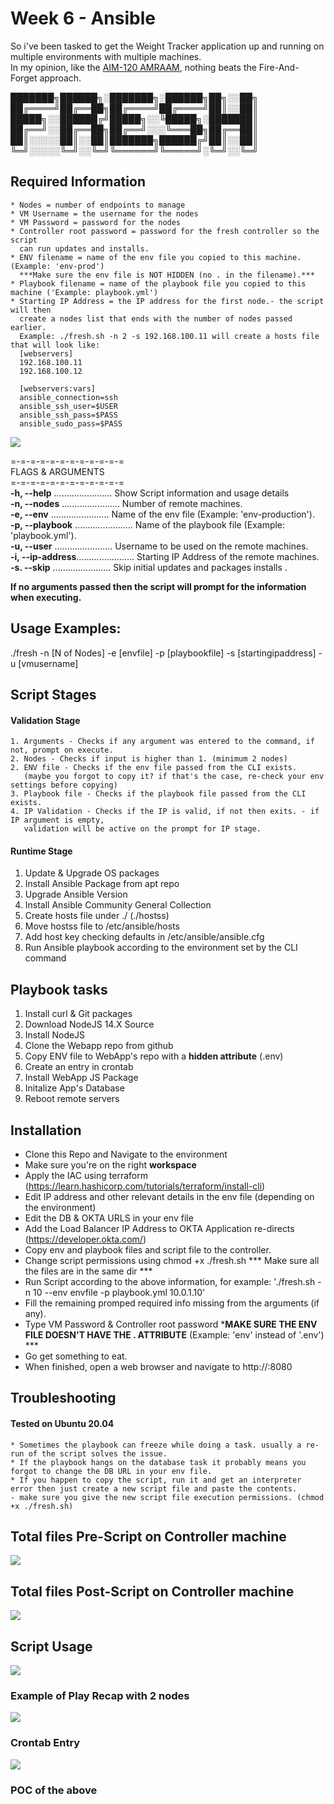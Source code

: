 # Week 6 - Ansible
So i've been tasked to get the Weight Tracker application up and running on multiple environments with multiple machines. <br />
In my opinion, like the [AIM-120 AMRAAM](https://en.wikipedia.org/wiki/AIM-120_AMRAAM), nothing beats the Fire-And-Forget approach.


███████╗██████╗░███████╗░██████╗██╗░░██╗<br />
██╔════╝██╔══██╗██╔════╝██╔════╝██║░░██║<br />
█████╗░░██████╔╝█████╗░░╚█████╗░███████║<br />
██╔══╝░░██╔══██╗██╔══╝░░░╚═══██╗██╔══██║<br />
██║░░░░░██║░░██║███████╗██████╔╝██║░░██║<br />
╚═╝░░░░░╚═╝░░╚═╝╚══════╝╚═════╝░╚═╝░░╚═╝<br />

## Required Information
	* Nodes = number of endpoints to manage
	* VM Username = the username for the nodes
	* VM Password = password for the nodes
	* Controller root password = password for the fresh controller so the script
	  can run updates and installs.
	* ENV filename = name of the env file you copied to this machine. (Example: 'env-prod')
	  ***Make sure the env file is NOT HIDDEN (no . in the filename).***
	* Playbook filename = name of the playbook file you copied to this machine ('Example: playbook.yml')
	* Starting IP Address = the IP address for the first node.- the script will then
	  create a nodes list that ends with the number of nodes passed earlier.
      Example: ./fresh.sh -n 2 -s 192.168.100.11 will create a hosts file that will look like:
	  [webservers]
	  192.168.100.11
	  192.168.100.12

	  [webservers:vars]
	  ansible_connection=ssh
	  ansible_ssh_user=$USER
	  ansible_ssh_pass=$PASS
	  ansible_sudo_pass=$PASS
<img src="https://i.postimg.cc/5t38VLh4/hosts.jpg"> <br />

=-=-=-=-=-=-=-=-=-=-=-=<br />
FLAGS & ARGUMENTS      <br />
=-=-=-=-=-=-=-=-=-=-=-=<br />
**-h, --help**      ....................... Show Script information and usage details<br />
**-n, --nodes**     ....................... Number of remote machines.<br />
**-e, --env**       ....................... Name of the env file (Example: 'env-production').<br />
**-p, --playbook**  ....................... Name of the playbook file (Example: 'playbook.yml').<br />
**-u, --user**      ....................... Username to be used on the remote machines.<br />
**-i, --ip-address**....................... Starting IP Address of the remote machines.<br />
**-s. --skip**      ....................... Skip initial updates and packages installs .<br />

**If no arguments passed then the script will prompt for the information when executing.**<br />

## Usage Examples:
./fresh -n [N of Nodes] -e [envfile] -p [playbookfile] -s [startingipaddress] -u [vmusername]

## Script Stages
  #### Validation Stage
    1. Arguments - Checks if any argument was entered to the command, if not, prompt on execute.
	2. Nodes - Checks if input is higher than 1. (minimum 2 nodes)
    2. ENV file - Checks if the env file passed from the CLI exists. 
       (maybe you forgot to copy it? if that's the case, re-check your env settings before copying)
    3. Playbook file - Checks if the playbook file passed from the CLI exists.
    4. IP Validation - Checks if the IP is valid, if not then exits. - if IP argument is empty, 
       validation will be active on the prompt for IP stage.
  
  #### Runtime Stage
  1. Update & Upgrade OS packages
  2. Install Ansible Package from apt repo
  3. Upgrade Ansible Version
  4. Install Ansible Community General Collection
  5. Create hosts file under ./ (./hostss)
  6. Move hostss file to /etc/ansible/hosts
  7. Add host key checking defaults in /etc/ansible/ansible.cfg
  8. Run Ansible playbook according to the environment set by the CLI command

## Playbook tasks
  1. Install curl & Git packages
  2. Download NodeJS 14.X Source
  3. Install NodeJS
  4. Clone the Webapp repo from github
  5. Copy ENV file to WebApp's repo with a **hidden attribute** (.env)
  6. Create an entry in crontab
  7. Install WebApp JS Package
  8. Initalize App's Database
  9. Reboot remote servers
  
## Installation
  - Clone this Repo and Navigate to the environment
  - Make sure you're on the right **workspace**
  - Apply the IAC using terraform (https://learn.hashicorp.com/tutorials/terraform/install-cli)
  - Edit IP address and other relevant details in the env file (depending on the environment)
  - Edit the DB & OKTA URLS in your env file
  - Add the Load Balancer IP Address to OKTA Application re-directs (https://developer.okta.com/)
  - Copy env and playbook files and script file to the controller.
  - Change script permissions using chmod +x ./fresh.sh
  *** Make sure all the files are in the same dir ***
  - Run Script according to the above information, for example: './fresh.sh -n 10 --env envfile -p playbook.yml 10.0.1.10' <br />
  - Fill the remaining promped required info missing from the arguments (if any).<br />
  - Type VM Password & Controller root password
  ***MAKE SURE THE ENV FILE DOESN'T HAVE THE . ATTRIBUTE** (Example: 'env' instead of '.env') ***<br />
  - Go get something to eat.<br />
  - When finished, open a web browser and navigate to http://<IPinENVFILE>:8080<br />

## Troubleshooting
#### Tested on Ubuntu 20.04
	* Sometimes the playbook can freeze while doing a task. usually a re-run of the script solves the issue.
	* If the playbook hangs on the database task it probably means you forgot to change the DB URL in your env file.
	* If you happen to copy the script, run it and get an interpreter error then just create a new script file and paste the contents.
	- make sure you give the new script file execution permissions. (chmod +x ./fresh.sh)

## Total files Pre-Script on Controller machine
<img src="https://i.postimg.cc/d12pvHq7/fs-pre-script.jpg"> <br />
	
## Total files Post-Script on Controller machine
<img src="https://i.postimg.cc/DyyHkPRZ/fs-post-script.jpg"> <br />

## Script Usage
<img src="https://i.postimg.cc/wBKwvX4D/usage.jpg"> <br />

### Example of Play Recap with 2 nodes <br />
<img src="https://i.postimg.cc/ncjKDsD2/recap.jpg"> <br />

### Crontab Entry
<img src="https://i.postimg.cc/MGhSY2d1/crontab-entry.jpg"> <br />

### POC of the above
